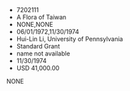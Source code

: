 * 7202111
* A Flora of Taiwan
* NONE,NONE
* 06/01/1972,11/30/1974
* Hui-Lin Li, University of Pennsylvania
* Standard Grant
*   name not available
* 11/30/1974
* USD 41,000.00

NONE